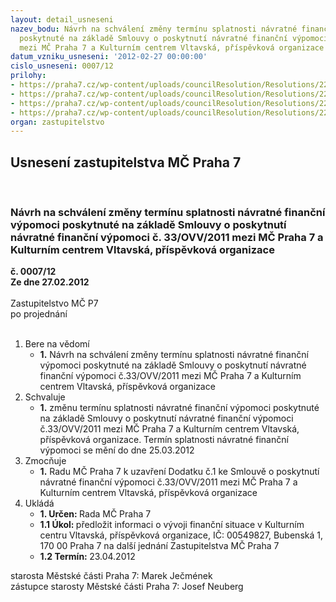 ```yaml
---
layout: detail_usneseni
nazev_bodu: Návrh na schválení změny termínu splatnosti návratné finanční výpomoci
  poskytnuté na základě Smlouvy o poskytnutí návratné finanční výpomoci  č. 33/OVV/2011
  mezi MČ Praha 7 a Kulturním centrem Vltavská, příspěvková organizace
datum_vzniku_usneseni: '2012-02-27 00:00:00'
cislo_usneseni: 0007/12
prilohy:
- https://praha7.cz/wp-content/uploads/councilResolution/Resolutions/22187/1-12-smlouva_%c4%8d.33-ovv-2011.pdf
- https://praha7.cz/wp-content/uploads/councilResolution/Resolutions/22187/1-12-dodatek_c1_ke_smlouve_c33_ovv_2011.doc
- https://praha7.cz/wp-content/uploads/councilResolution/Resolutions/22187/1-12-usnesen%c3%ad_zm%c4%8d_z_12.9.2011.doc
- https://praha7.cz/wp-content/uploads/councilResolution/Resolutions/22187/1-12-usneseni_rmc_0111_12_ze_dne_20.02.doc
organ: zastupitelstvo
---
```

<div id="ucUsn_pList" class="usn">
	<span><h2>Usnesení zastupitelstva MČ Praha 7 </h2>
<br></span><div class="standBody">
<span><h3>Návrh na schválení změny termínu splatnosti návratné finanční výpomoci poskytnuté na základě Smlouvy o poskytnutí návratné finanční výpomoci  č. 33/OVV/2011 mezi MČ Praha 7 a Kulturním centrem Vltavská, příspěvková organizace</h3></span><div class="center">
		<strong>č. 0007/12</strong><br>
	</div>
<div class="center">
		<strong>Ze dne 27.02.2012</strong><br><br>
	</div>Zastupitelstvo MČ P7<br> po projednání<br><br><ol>
<li>Bere na vědomí<ul><li>
<strong>1.</strong> Návrh na schválení změny termínu splatnosti návratné finanční výpomoci poskytnuté na základě Smlouvy o poskytnutí návratné finanční výpomoci č.33/OVV/2011 mezi MČ Praha 7 a Kulturním centrem Vltavská, příspěvková organizace </li></ul>
</li>
<li>Schvaluje<ul><li>
<strong>1.</strong> změnu termínu splatnosti návratné finanční výpomoci poskytnuté na základě Smlouvy o poskytnutí návratné finanční výpomoci č.33/OVV/2011 mezi MČ Praha 7 a Kulturním centrem Vltavská, příspěvková organizace. Termín splatnosti návratné finanční výpomoci se mění do dne 25.03.2012 </li></ul>
</li>
<li>Zmocňuje<ul><li>
<strong>1.</strong> Radu MČ Praha 7 k uzavření Dodatku č.1 ke Smlouvě o poskytnutí návratné finanční výpomoci č.33/OVV/2011 mezi MČ Praha 7 a Kulturním centrem Vltavská, příspěvková organizace      </li></ul>
</li>
<li>Ukládá<ul>
<li>
<strong>1. Určen: </strong>Rada MČ Praha 7</li>
<li>
<strong>1.1 Úkol: </strong>předložit informaci o vývoji finanční situace v Kulturním centru Vltavská, příspěvková organizace, IČ: 00549827, Bubenská 1, 170 00 Praha 7 na další jednání Zastupitelstva MČ Praha 7</li>
<li>
<strong>1.2 Termín: </strong>23.04.2012</li>
</ul>
</li>
</ol>starosta Městské části Praha 7: Marek Ječmének<br>zástupce starosty Městské části Praha 7: Josef Neuberg
</div>
</div>